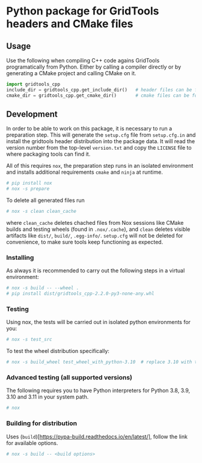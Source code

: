 # Python package for GridTools headers and CMake files

## Usage

Use the following when compiling C++ code agains GridTools programatically from Python.
Either by calling a compiler directly or by generating a CMake project and calling CMake on it.

```python
import gridtools_cpp
include_dir = gridtools_cpp.get_include_dir()   # header files can be found here
cmake_dir = gridtools_cpp.get_cmake_dir()       # cmake files can be found here
```

## Development

In order to be able to work on this package, it is necessary to run a preparation step.
This will generate the `setup.cfg` file from `setup.cfg.in` and install the gridtools header distribution into the package data.
It will read the version number from the top-level `version.txt` and copy the `LICENSE` file to where packaging tools can find it.

All of this requires `nox`, the preparation step runs in an isolated environment and installs additional requirements `cmake` and `ninja` at runtime.

```bash
# pip install nox
# nox -s prepare
```

To delete all generated files run

```bash
# nox -s clean clean_cache
```

where `clean_cache` deletes chached files from Nox sessions like CMake builds and testing wheels (found in `.nox/.cache`), and `clean` deletes visible artifacts like `dist/`, `build/`, `.egg-info/`.
`setup.cfg` will not be deleted for convenience, to make sure tools keep functioning as expected.

### Installing

As always it is recommended to carry out the following steps in a virtual environment:

```bash
# nox -s build -- --wheel .
# pip install dist/gridtools_cpp-2.2.0-py3-none-any.whl
```

### Testing

Using nox, the tests will be carried out in isolated python environments for you:

```bash
# nox -s test_src
```

To test the wheel distribution specifically:

```bash
# nox -s build_wheel test_wheel_with_python-3.10  # replace 3.10 with the Python version you are running
```

### Advanced testing (all supported versions)

The following requires you to have Python interpreters for Python 3.8, 3.9, 3.10 and 3.11 in your system path.

```bash
# nox
```

### Building for distribution

Uses (`build`)[https://pypa-build.readthedocs.io/en/latest/], follow the link for available options.

```bash
# nox -s build -- <build options>
```
